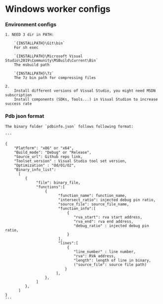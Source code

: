 # Windows worker configs

### Environment configs
    1. NEED 3 dir in PATH:

        `{INSTALLPATH}\Git\bin`
        For sh exec

        `{INSTALLPATH}\Microsoft Visual Studio\2019\Community\MSBuild\Current\Bin`
        The msbuild path

        `{INSTALLPATH}\7z`
        The 7z bin path for compressing files

    2. 
        Install different versions of Visual Studio, you might need MSDN subscription
        Install components (SDKs, Tools...) in Visual Studion to increase success rate

### Pdb json format
    The binary folder `pdbinfo.json` follows following format:

    '''

    {
        "Platform": "x86" or "x64",
        "Build_mode": "Debug" or "Release",
        "Source_url": Github repo link,
        "Toolset_version" : Visual Studio tool set version,
        "Optimization" : "Od/O1/O2",
        "Binary_info_list":
          [
             {
                  "file": binary_file,
                  "functions":[
                      {
                            "function_name": function_name,
                            "intersect_ratio": injected debug pin ratio,
                            "source_file": source_file_name,
                            "function_info":[
                                {
                                   "rva_start": rva start address,
                                   "rva_end": rva end address,
                                   "debug_ratio" : injected debug pin ratio,
                                }
                            ],
                            "lines":[
                                {
                                   "line_number" : line number,
                                   "rva": RVA address,
                                   "length": length of line in binary,
                                   ("source_file": source file path)
                               }
                           ],
                      },
                  ]       
             },
          ]
    }
    '''